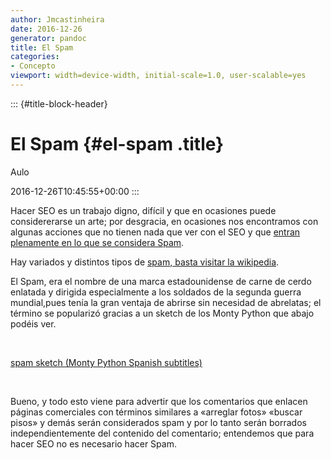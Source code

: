```yaml
---
author: Jmcastinheira
date: 2016-12-26
generator: pandoc
title: El Spam
categories:
- Concepto
viewport: width=device-width, initial-scale=1.0, user-scalable=yes
---
```


::: {#title-block-header}
# El Spam {#el-spam .title}

Aulo

2016-12-26T10:45:55+00:00
:::

Hacer SEO es un trabajo digno, difícil y que en ocasiones puede
considererarse un arte; por desgracia, en ocasiones nos encontramos con
algunas acciones que no tienen nada que ver con el SEO y que [entran
plenamente en lo que se considera
Spam](http://es.wikipedia.org/wiki/Correo_no_deseado#Spam_en_los_blogs).

Hay variados y distintos tipos de [spam, basta visitar la
wikipedia](http://es.wikipedia.org/wiki/Correo_no_deseado).

El Spam, era el nombre de una marca estadounidense de carne de cerdo
enlatada y dirigida especialmente a los soldados de la segunda guerra
mundial,pues tenía la gran ventaja de abrirse sin necesidad de
abrelatas; el término se popularizó gracias a un sketch de los Monty
Python que abajo podéis ver.

 

[spam sketch (Monty Python Spanish
subtitles)](http://www.zappinternet.com/video/suhWmeRpiY/spam-sketch-Monty-Python-Spanish-subtitles)

 

Bueno, y todo esto viene para advertir que los comentarios que enlacen
páginas comerciales con términos similares a «arreglar fotos» «buscar
pisos» y demás serán considerados spam y por lo tanto serán borrados
independientemente del contenido del comentario; entendemos que para
hacer SEO no es necesario hacer Spam.
